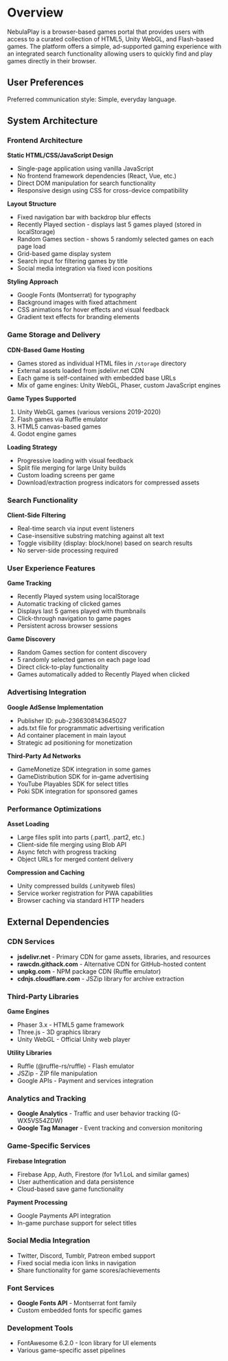 # Overview

NebulaPlay is a browser-based games portal that provides users with access to a curated collection of HTML5, Unity WebGL, and Flash-based games. The platform offers a simple, ad-supported gaming experience with an integrated search functionality allowing users to quickly find and play games directly in their browser.

## User Preferences

Preferred communication style: Simple, everyday language.

## System Architecture

### Frontend Architecture

**Static HTML/CSS/JavaScript Design**
- Single-page application using vanilla JavaScript
- No frontend framework dependencies (React, Vue, etc.)
- Direct DOM manipulation for search functionality
- Responsive design using CSS for cross-device compatibility

**Layout Structure**
- Fixed navigation bar with backdrop blur effects
- Recently Played section - displays last 5 games played (stored in localStorage)
- Random Games section - shows 5 randomly selected games on each page load
- Grid-based game display system
- Search input for filtering games by title
- Social media integration via fixed icon positions

**Styling Approach**
- Google Fonts (Montserrat) for typography
- Background images with fixed attachment
- CSS animations for hover effects and visual feedback
- Gradient text effects for branding elements

### Game Storage and Delivery

**CDN-Based Game Hosting**
- Games stored as individual HTML files in `/storage` directory
- External assets loaded from jsdelivr.net CDN
- Each game is self-contained with embedded base URLs
- Mix of game engines: Unity WebGL, Phaser, custom JavaScript engines

**Game Types Supported**
1. Unity WebGL games (various versions 2019-2020)
2. Flash games via Ruffle emulator
3. HTML5 canvas-based games
4. Godot engine games

**Loading Strategy**
- Progressive loading with visual feedback
- Split file merging for large Unity builds
- Custom loading screens per game
- Download/extraction progress indicators for compressed assets

### Search Functionality

**Client-Side Filtering**
- Real-time search via input event listeners
- Case-insensitive substring matching against alt text
- Toggle visibility (display: block/none) based on search results
- No server-side processing required

### User Experience Features

**Game Tracking**
- Recently Played system using localStorage
- Automatic tracking of clicked games
- Displays last 5 games played with thumbnails
- Click-through navigation to game pages
- Persistent across browser sessions

**Game Discovery**
- Random Games section for content discovery
- 5 randomly selected games on each page load
- Direct click-to-play functionality
- Games automatically added to Recently Played when clicked

### Advertising Integration

**Google AdSense Implementation**
- Publisher ID: pub-2366308143645027
- ads.txt file for programmatic advertising verification
- Ad container placement in main layout
- Strategic ad positioning for monetization

**Third-Party Ad Networks**
- GameMonetize SDK integration in some games
- GameDistribution SDK for in-game advertising
- YouTube Playables SDK for select titles
- Poki SDK integration for sponsored games

### Performance Optimizations

**Asset Loading**
- Large files split into parts (.part1, .part2, etc.)
- Client-side file merging using Blob API
- Async fetch with progress tracking
- Object URLs for merged content delivery

**Compression and Caching**
- Unity compressed builds (.unityweb files)
- Service worker registration for PWA capabilities
- Browser caching via standard HTTP headers

## External Dependencies

### CDN Services
- **jsdelivr.net** - Primary CDN for game assets, libraries, and resources
- **rawcdn.githack.com** - Alternative CDN for GitHub-hosted content
- **unpkg.com** - NPM package CDN (Ruffle emulator)
- **cdnjs.cloudflare.com** - JSZip library for archive extraction

### Third-Party Libraries

**Game Engines**
- Phaser 3.x - HTML5 game framework
- Three.js - 3D graphics library
- Unity WebGL - Official Unity web player

**Utility Libraries**
- Ruffle (@ruffle-rs/ruffle) - Flash emulator
- JSZip - ZIP file manipulation
- Google APIs - Payment and services integration

### Analytics and Tracking
- **Google Analytics** - Traffic and user behavior tracking (G-WX5VS54ZDW)
- **Google Tag Manager** - Event tracking and conversion monitoring

### Game-Specific Services

**Firebase Integration**
- Firebase App, Auth, Firestore (for 1v1.LoL and similar games)
- User authentication and data persistence
- Cloud-based save game functionality

**Payment Processing**
- Google Payments API integration
- In-game purchase support for select titles

### Social Media Integration
- Twitter, Discord, Tumblr, Patreon embed support
- Fixed social media icon links in navigation
- Share functionality for game scores/achievements

### Font Services
- **Google Fonts API** - Montserrat font family
- Custom embedded fonts for specific games

### Development Tools
- FontAwesome 6.2.0 - Icon library for UI elements
- Various game-specific asset pipelines